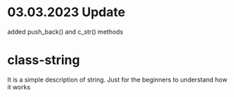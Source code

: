 # 03.03.2023 Update 
added push_back() and c_str() methods

# class-string
It is a simple description of string. Just for the beginners to understand how it works
